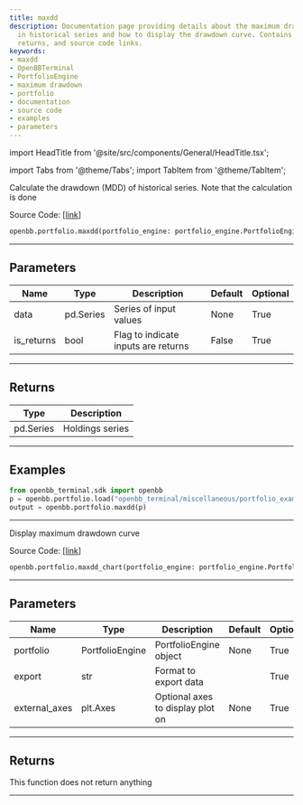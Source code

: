 ```yaml
---
title: maxdd
description: Documentation page providing details about the maximum drawdown calculation
  in historical series and how to display the drawdown curve. Contains examples, parameters,
  returns, and source code links.
keywords:
- maxdd
- OpenBBTerminal
- PortfolioEngine
- maximum drawdown
- portfolio
- documentation
- source code
- examples
- parameters
---
```


import HeadTitle from '@site/src/components/General/HeadTitle.tsx';

<HeadTitle title="maxdd - Portfolio - Reference | OpenBB SDK Docs" />

import Tabs from '@theme/Tabs';
import TabItem from '@theme/TabItem';

<Tabs>
<TabItem value="model" label="Model" default>

Calculate the drawdown (MDD) of historical series.  Note that the calculation is done

Source Code: [[link](https://github.com/OpenBB-finance/OpenBBTerminal/tree/main/openbb_terminal/portfolio/portfolio_model.py#L482)]

```python
openbb.portfolio.maxdd(portfolio_engine: portfolio_engine.PortfolioEngine, is_returns: bool = False)
```

---

## Parameters

| Name | Type | Description | Default | Optional |
| ---- | ---- | ----------- | ------- | -------- |
| data | pd.Series | Series of input values | None | True |
| is_returns | bool | Flag to indicate inputs are returns | False | True |


---

## Returns

| Type | Description |
| ---- | ----------- |
| pd.Series | Holdings series |
---

## Examples

```python
from openbb_terminal.sdk import openbb
p = openbb.portfolio.load("openbb_terminal/miscellaneous/portfolio_examples/holdings/example.csv")
output = openbb.portfolio.maxdd(p)
```

---

</TabItem>
<TabItem value="view" label="Chart">

Display maximum drawdown curve

Source Code: [[link](https://github.com/OpenBB-finance/OpenBBTerminal/tree/main/openbb_terminal/portfolio/portfolio_view.py#L1111)]

```python
openbb.portfolio.maxdd_chart(portfolio_engine: portfolio_engine.PortfolioEngine, export: str = "", external_axes: Optional[List[matplotlib.axes._axes.Axes]] = None)
```

---

## Parameters

| Name | Type | Description | Default | Optional |
| ---- | ---- | ----------- | ------- | -------- |
| portfolio | PortfolioEngine | PortfolioEngine object | None | True |
| export | str | Format to export data |  | True |
| external_axes | plt.Axes | Optional axes to display plot on | None | True |


---

## Returns

This function does not return anything

---

</TabItem>
</Tabs>
